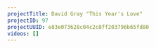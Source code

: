 ```yaml
---
projectTitle: David Gray "This Year's Love"
projectID: 97
projectUUID: e83e073628c04c2c8ff203796b65fd80
videos: []
---
```

